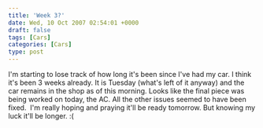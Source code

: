 ```yaml
---
title: 'Week 3?'
date: Wed, 10 Oct 2007 02:54:01 +0000
draft: false
tags: [Cars]
categories: [Cars]
type: post
---
```


I'm starting to lose track of how long it's been since I've had my car. I think it's been 3 weeks already. It is Tuesday (what's left of it anyway) and the car remains in the shop as of this morning. Looks like the final piece was being worked on today, the AC. All the other issues seemed to have been fixed.  I'm really hoping and praying it'll be ready tomorrow. But knowing my luck it'll be longer. :(